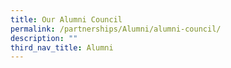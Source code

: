 ```yaml
---
title: Our Alumni Council
permalink: /partnerships/Alumni/alumni-council/
description: ""
third_nav_title: Alumni
---
```

